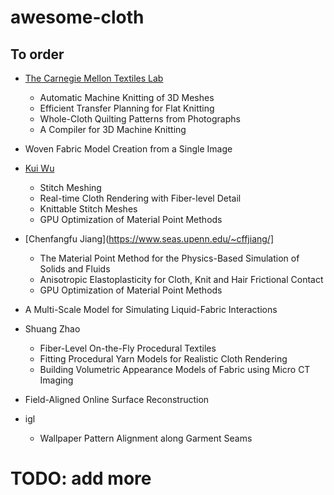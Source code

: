 # awesome-cloth

## To order
- [The Carnegie Mellon Textiles Lab](https://textiles-lab.github.io/)
  - Automatic Machine Knitting of 3D Meshes
  - Efficient Transfer Planning for Flat Knitting
  - Whole-Cloth Quilting Patterns from Photographs
  - A Compiler for 3D Machine Knitting

- Woven Fabric Model Creation from a Single Image

- [Kui Wu](http://www.cs.utah.edu/~kwu/)
  - Stitch Meshing 
  - Real-time Cloth Rendering with Fiber-level Detail
  - Knittable Stitch Meshes
  - GPU Optimization of Material Point Methods 
  
- [Chenfangfu Jiang](https://www.seas.upenn.edu/~cffjiang/]
  - The Material Point Method for the Physics-Based Simulation of Solids and Fluids
  - Anisotropic Elastoplasticity for Cloth, Knit and Hair Frictional Contact
  - GPU Optimization of Material Point Methods

- A Multi-Scale Model for Simulating Liquid-Fabric Interactions

- Shuang Zhao
  - Fiber-Level On-the-Fly Procedural Textiles
  - Fitting Procedural Yarn Models for Realistic Cloth Rendering
  - Building Volumetric Appearance Models of Fabric using Micro CT Imaging
  
- Field-Aligned Online Surface Reconstruction 

- igl
  - Wallpaper Pattern Alignment along Garment Seams


# TODO: add more
